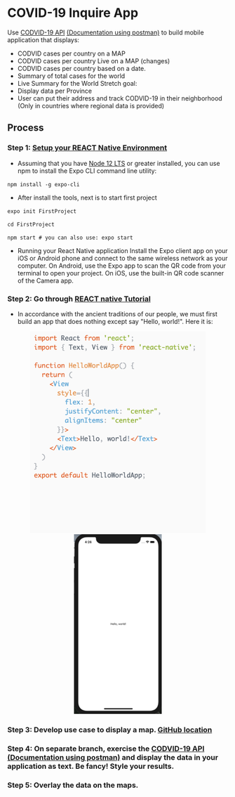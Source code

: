 # COVID-19 Inquire App
Use [CODVID-19 API] [(Documentation using postman)] to build mobile application that displays:
- CODVID cases per country on a MAP
- CODVID cases per country Live on a MAP (changes)
- CODVID cases per country based on a date.
- Summary of total cases for the world
- Live Summary for the World
Stretch goal:
- Display data per Province
- User can put their address and track CODVID-19 in their neighborhood (Only in countries where regional data is provided)

## Process
### Step 1: [Setup your REACT Native Environment]
- Assuming that you have [Node 12 LTS] or greater installed, you can use npm to install the Expo CLI command line utility:
```
npm install -g expo-cli
```
- After install the tools, next is to start first project
```
expo init FirstProject
```
```
cd FirstProject
```
```
npm start # you can also use: expo start
```
- Running your React Native application
Install the Expo client app on your iOS or Android phone and connect to the same wireless network as your computer. On Android, use the Expo app to scan the QR code from your terminal to open your project. On iOS, use the built-in QR code scanner of the Camera app.

### Step 2: Go through [REACT native Tutorial]
- In accordance with the ancient traditions of our people, we must first build an app that does nothing except say "Hello, world!". Here it is:
<p align="middle">
  <img src="https://github.com/BUEC500C1/codvid-app-zhangyanyu0722/blob/master/images/3.png" width="400" />
  <img src="https://github.com/BUEC500C1/codvid-app-zhangyanyu0722/blob/master/images/1.png" width="200" /> 
</p>


### Step 3: Develop use case to display a map. [GitHub location]


### Step 4: On separate branch, exercise the [CODVID-19 API] [(Documentation using postman)] and display the data in your application as text. Be fancy! Style your results.


### Step 5: Overlay the data on the maps.
 
 
[CODVID-19 API]:https://covid19api.com/
[(Documentation using postman)]:https://documenter.getpostman.com/view/10808728/SzS8rjbc?version=latest
[Setup your REACT Native Environment]:https://reactnative.dev/docs/environment-setup
[Node 12 LTS]:https://nodejs.org/en/download/
[REACT native Tutorial]:https://reactnative.dev/docs/tutorial
[GitHub location]:https://github.com/react-native-community/react-native-maps
